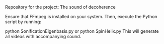 Repository for the project: The sound of decoherence

Ensure that FFmpeg is installed on your system. Then, execute the Python script by running:

python SonificationEigenbasis.py
or 
python SpinHelix.py
This will generate all videos with accompanying sound.
